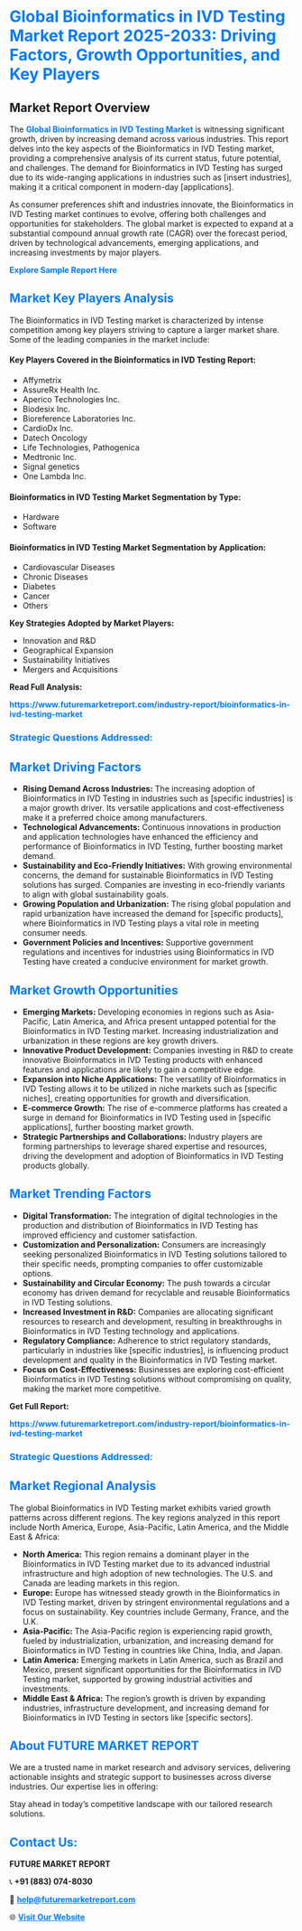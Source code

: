 <h1 style="color: #007BFF;">Global Bioinformatics in IVD Testing Market Report 2025-2033: Driving Factors, Growth Opportunities, and Key Players</h1>

<section id="overview">
<h2>Market Report Overview</h2>
<p>The <a href="https://www.futuremarketreport.com/industry-report/bioinformatics-in-ivd-testing-market" style="color: #007BFF; text-decoration: none;"><strong>Global Bioinformatics in IVD Testing Market</strong></a> is witnessing significant growth, driven by increasing demand across various industries. This report delves into the key aspects of the Bioinformatics in IVD Testing market, providing a comprehensive analysis of its current status, future potential, and challenges. The demand for Bioinformatics in IVD Testing has surged due to its wide-ranging applications in industries such as [insert industries], making it a critical component in modern-day [applications].</p>
<p>As consumer preferences shift and industries innovate, the Bioinformatics in IVD Testing market continues to evolve, offering both challenges and opportunities for stakeholders. The global market is expected to expand at a substantial compound annual growth rate (CAGR) over the forecast period, driven by technological advancements, emerging applications, and increasing investments by major players.</p>
</section>

<section id="overview">
<p><a href="https://www.futuremarketreport.com/request-sample/reportId=62540" style="color: #007BFF; text-decoration: none;"><strong>Explore Sample Report Here</strong></a></p>
</section>

<section id="key-players">
<h2 style="color: #007BFF;">Market Key Players Analysis</h2>
<p>The Bioinformatics in IVD Testing market is characterized by intense competition among key players striving to capture a larger market share. Some of the leading companies in the market include:</p>
<h4>Key Players Covered in the Bioinformatics in IVD Testing Report:</h4>
<ul><li>Affymetrix</li><li>AssureRx Health Inc.</li><li>Aperico Technologies Inc.</li><li>Biodesix Inc.</li><li>Bioreference Laboratories Inc.</li><li>CardioDx Inc.</li><li>Datech Oncology</li><li>Life Technologies, Pathogenica</li><li>Medtronic Inc.</li><li>Signal genetics</li><li>One Lambda Inc.</li></ul>
<h4>Bioinformatics in IVD Testing Market Segmentation by Type:</h4>
<ul><li>Hardware</li><li>Software</li></ul>

<h4>Bioinformatics in IVD Testing Market Segmentation by Application:</h4>
<ul><li>Cardiovascular Diseases</li><li>Chronic Diseases</li><li>Diabetes</li><li>Cancer</li><li>Others</li></ul>
<p><strong>Key Strategies Adopted by Market Players:</strong></p>
<ul>
<li>Innovation and R&D</li>
<li>Geographical Expansion</li>
<li>Sustainability Initiatives</li>
<li>Mergers and Acquisitions</li>
</ul>
</section>

<section>
<p><strong>Read Full Analysis: </strong></p><a href="https://www.futuremarketreport.com/industry-report/bioinformatics-in-ivd-testing-market" style="color: #007BFF; text-decoration: none;"><strong>https://www.futuremarketreport.com/industry-report/bioinformatics-in-ivd-testing-market</strong></a>
<h3 style="color: #007BFF;">Strategic Questions Addressed:</h3>
</section>

<section id="driving-factors">
<h2 style="color: #007BFF;">Market Driving Factors</h2>
<ul>
<li><strong>Rising Demand Across Industries:</strong> The increasing adoption of Bioinformatics in IVD Testing in industries such as [specific industries] is a major growth driver. Its versatile applications and cost-effectiveness make it a preferred choice among manufacturers.</li>
<li><strong>Technological Advancements:</strong> Continuous innovations in production and application technologies have enhanced the efficiency and performance of Bioinformatics in IVD Testing, further boosting market demand.</li>
<li><strong>Sustainability and Eco-Friendly Initiatives:</strong> With growing environmental concerns, the demand for sustainable Bioinformatics in IVD Testing solutions has surged. Companies are investing in eco-friendly variants to align with global sustainability goals.</li>
<li><strong>Growing Population and Urbanization:</strong> The rising global population and rapid urbanization have increased the demand for [specific products], where Bioinformatics in IVD Testing plays a vital role in meeting consumer needs.</li>
<li><strong>Government Policies and Incentives:</strong> Supportive government regulations and incentives for industries using Bioinformatics in IVD Testing have created a conducive environment for market growth.</li>
</ul>
</section>

<section id="growth-opportunities">
<h2 style="color: #007BFF;">Market Growth Opportunities</h2>
<ul>
<li><strong>Emerging Markets:</strong> Developing economies in regions such as Asia-Pacific, Latin America, and Africa present untapped potential for the Bioinformatics in IVD Testing market. Increasing industrialization and urbanization in these regions are key growth drivers.</li>
<li><strong>Innovative Product Development:</strong> Companies investing in R&D to create innovative Bioinformatics in IVD Testing products with enhanced features and applications are likely to gain a competitive edge.</li>
<li><strong>Expansion into Niche Applications:</strong> The versatility of Bioinformatics in IVD Testing allows it to be utilized in niche markets such as [specific niches], creating opportunities for growth and diversification.</li>
<li><strong>E-commerce Growth:</strong> The rise of e-commerce platforms has created a surge in demand for Bioinformatics in IVD Testing used in [specific applications], further boosting market growth.</li>
<li><strong>Strategic Partnerships and Collaborations:</strong> Industry players are forming partnerships to leverage shared expertise and resources, driving the development and adoption of Bioinformatics in IVD Testing products globally.</li>
</ul>
</section>

<section id="trending-factors">
<h2 style="color: #007BFF;">Market Trending Factors</h2>
<ul>
<li><strong>Digital Transformation:</strong> The integration of digital technologies in the production and distribution of Bioinformatics in IVD Testing has improved efficiency and customer satisfaction.</li>
<li><strong>Customization and Personalization:</strong> Consumers are increasingly seeking personalized Bioinformatics in IVD Testing solutions tailored to their specific needs, prompting companies to offer customizable options.</li>
<li><strong>Sustainability and Circular Economy:</strong> The push towards a circular economy has driven demand for recyclable and reusable Bioinformatics in IVD Testing solutions.</li>
<li><strong>Increased Investment in R&D:</strong> Companies are allocating significant resources to research and development, resulting in breakthroughs in Bioinformatics in IVD Testing technology and applications.</li>
<li><strong>Regulatory Compliance:</strong> Adherence to strict regulatory standards, particularly in industries like [specific industries], is influencing product development and quality in the Bioinformatics in IVD Testing market.</li>
<li><strong>Focus on Cost-Effectiveness:</strong> Businesses are exploring cost-efficient Bioinformatics in IVD Testing solutions without compromising on quality, making the market more competitive.</li>
</ul>
</section>

<section>
<p><strong>Get Full Report: </strong></p><a href="https://www.futuremarketreport.com/industry-report/bioinformatics-in-ivd-testing-market" style="color: #007BFF; text-decoration: none;"><strong>https://www.futuremarketreport.com/industry-report/bioinformatics-in-ivd-testing-market</strong></a>
<h3 style="color: #007BFF;">Strategic Questions Addressed:</h3>
</section>


<section id="regional-analysis">
<h2 style="color: #007BFF;">Market Regional Analysis</h2>
<p>The global Bioinformatics in IVD Testing market exhibits varied growth patterns across different regions. The key regions analyzed in this report include North America, Europe, Asia-Pacific, Latin America, and the Middle East & Africa:</p>
<ul>
<li><strong>North America:</strong> This region remains a dominant player in the Bioinformatics in IVD Testing market due to its advanced industrial infrastructure and high adoption of new technologies. The U.S. and Canada are leading markets in this region.</li>
<li><strong>Europe:</strong> Europe has witnessed steady growth in the Bioinformatics in IVD Testing market, driven by stringent environmental regulations and a focus on sustainability. Key countries include Germany, France, and the U.K.</li>
<li><strong>Asia-Pacific:</strong> The Asia-Pacific region is experiencing rapid growth, fueled by industrialization, urbanization, and increasing demand for Bioinformatics in IVD Testing in countries like China, India, and Japan.</li>
<li><strong>Latin America:</strong> Emerging markets in Latin America, such as Brazil and Mexico, present significant opportunities for the Bioinformatics in IVD Testing market, supported by growing industrial activities and investments.</li>
<li><strong>Middle East & Africa:</strong> The region’s growth is driven by expanding industries, infrastructure development, and increasing demand for Bioinformatics in IVD Testing in sectors like [specific sectors].</li>
</ul>
</section>

<footer>
<h2 style="color: #007BFF;">About FUTURE MARKET REPORT</h2>
<p>We are a trusted name in market research and advisory services, delivering actionable insights and strategic support to businesses across diverse industries. Our expertise lies in offering:</p>

<p>Stay ahead in today’s competitive landscape with our tailored research solutions.</p>

<h2 style="color: #007BFF;">Contact Us:</h2>
<p><strong>FUTURE MARKET REPORT</strong></p>
<p>📞 <strong>+91 (883) 074-8030</strong></p>
<p>📧 <strong><a href="mailto:help@futuremarketreport.com" style="color: #007BFF;">help@futuremarketreport.com</a></strong></p>
<p>🌐 <strong><a href="https://www.futuremarketreport.com/" style="color: #007BFF;">Visit Our Website</a></strong></p>
</footer>